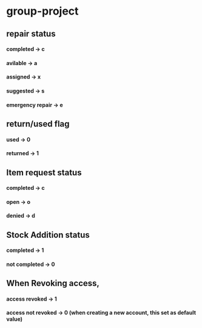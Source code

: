 # group-project
## repair status
#### completed -> c
#### avilable -> a
#### assigned -> x
#### suggested -> s
#### emergency repair -> e



## return/used flag
####  used -> 0
####  returned -> 1


## Item request status
#### completed -> c
#### open -> o
#### denied -> d

## Stock Addition status
#### completed -> 1
#### not completed -> 0


## When Revoking access, 
#### access revoked -> 1
#### access not revoked -> 0  (when creating a new account, this set as default value)
